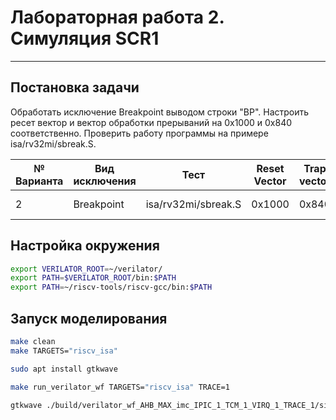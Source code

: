 # Лабораторная работа 2. Симуляция SCR1

---------------

## Постановка задачи
Обработать исключение Breakpoint выводом строки "BP". Настроить ресет вектор и вектор обработки прерываний на 0x1000 и 0x840 соответственно. Проверить работу программы на примере isa/rv32mi/sbreak.S.

| № Варианта | Вид исключения | Тест | Reset Vector | Trap vector | Обработчик
|---- |---- |---- |---- |---- |----
|2|Breakpoint|isa/rv32mi/sbreak.S|0x1000|0x840|Вывод строки "BP"

## Настройка окружения

~~~bash
export VERILATOR_ROOT=~/verilator/
export PATH=$VERILATOR_ROOT/bin:$PATH
export PATH=~/riscv-tools/riscv-gcc/bin:$PATH
~~~

## Запуск моделирования
~~~bash
make clean
make TARGETS="riscv_isa"

sudo apt install gtkwave

make run_verilator_wf TARGETS="riscv_isa" TRACE=1

gtkwave ./build/verilator_wf_AHB_MAX_imc_IPIC_1_TCM_1_VIRQ_1_TRACE_1/simx.vcd
~~~